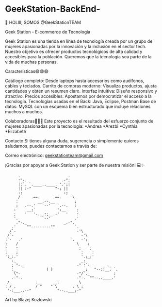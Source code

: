 # GeekStation-BackEnd-
👋 HOLIII, SOMOS @GeekStationTEAM

Geek Station - E-commerce de Tecnología

Geek Station es una tienda en línea de tecnología creada por un grupo de mujeres apasionadas por la innovación y la inclusión en el sector tech. Nuestro objetivo es ofrecer productos tecnológicos de alta calidad y accesibles para la población. Queremos que la tecnologia sea parte de la vida de muchas personas.

Características😄😄😄

Catálogo completo: Desde laptops hasta accesorios como audífonos, cables y teclados.
Carrito de compras moderno: Visualiza productos, ajusta cantidades y obtén un resumen claro.
Interfaz intuitiva: Diseño responsivo y atractivo.
Precios accesibles: Apostamos por democratizar el acceso a la tecnología.
Tecnologías usadas en el Back: Java, Eclipse, Postman
Base de datos: MySQL con un esquema bien estructurado que incluye relaciones muchos a muchos.

Colaboradoras💞️💞️💞️ Este proyecto es el resultado del esfuerzo conjunto de mujeres apasionadas por la tecnología: *Andrea *Arezbi *Cynthia *Elizabeth

Contacto Si tienes alguna duda, sugerencia o simplemente quieres saludarnos, puedes contactarnos a través de:

Correo electrónico: geekstationteam@gmail.com

¡Gracias por apoyar a Geek Station y ser parte de nuestra misión! 💻✨

          .                      .                    
          :"-.                .-";                    
          |:`. `.____..____. '.';|                    
          || :-"           "-; ||                    
          :;                   :;                    
          /     .==.      .==.     \                    
         :         __.--.__         ;                   
         ;   .--.'   `--'   `.--.   :                   
        :     __;`          ':__     ;                  
        ;    '   '-.__:;__.-'   '    :                  
        '.           `--'           .'                  
         ."-._                 _.-".                   
       .'     ""---------""         `.                 
      /`-                            -'\  
     /`-                               -'\               
    :`-   .'                      `.   -';              
    ;    /                           \    :              
    :    :                            ;    ;             
    ;    ;                             :    :             
    ':_:.'                             '.;_;'             
       :_                              _;                
       ; "-._                        -" :`-.     _.._    
       :_              ( )              _;   "--::__. `.  
        \"-                          -"/`._           :  
       .-"-.                         -"-.  ""--..____.'  
     /            .__     __.         \               
    : / ,         / "    " \       . \ ;          
     "-:___..--"            "--..___;-"
Art by Blazej Kozlowski
